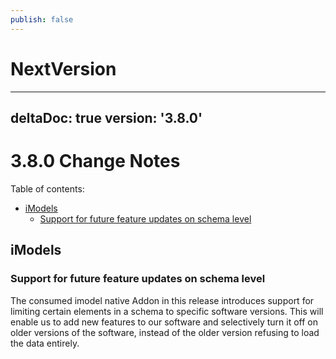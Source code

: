 ```yaml
---
publish: false
---
```

# NextVersion

---
deltaDoc: true
version: '3.8.0'
---
# 3.8.0 Change Notes

Table of contents:

- [iModels](#imodels)
  - [Support for future feature updates on schema level](#support-for-future-feature-updates-on-schema-level)

## iModels

### Support for future feature updates on schema level

The consumed imodel native Addon in this release introduces support for limiting certain elements in a schema to specific software versions.
This will enable us to add new features to our software and selectively turn it off on older versions of the software, instead of the older version refusing to load the data entirely.
